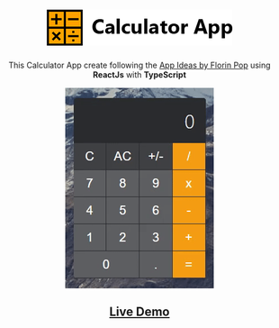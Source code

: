 <h1 align="center">
    <img alt="Calculator App" title="Calculator App" src=".github/calculator-app.png" width="330px" />
</h1>

<p align="center">This Calculator App create following the <a href="https://github.com/florinpop17/app-ideas/blob/master/Projects/1-Beginner/Calculator-App.md" target="_blank" >App Ideas by Florin Pop</a> using <strong>ReactJs</strong> with <strong>TypeScript</strong></p>

<img style="display: block; margin: 15px auto" alt="Calculator App Demo" title="Calculator App Demo" src=".github/calculator-demo.gif" />

<h2 align="center"><a href="https://robson16.github.io/calculator-app/" target="_blank" >Live Demo</a></h2>
